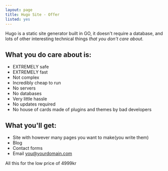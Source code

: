 ```yaml
---
layout: page
title: Hugo Site - Offer
listed: yes
---
```

Hugo is a static site generator built in GO, it doesn't require a database, and lots of other interesting technical things *that you don't care about.*

## What you do care about is:
- EXTREMELY safe
- EXTREMELY fast
- Not complex
- Incredibly cheap to run
- No servers
- No databases
- Very little hassle
- No updates required
- No house of cards made of plugins and themes by bad developers


## What you'll get:
- Site with however many pages you want to make(you write them)
- Blog
- Contact forms
- Email you@yourdomain.com

All this for the low price of 4999kr